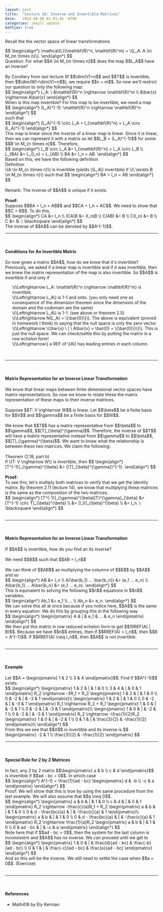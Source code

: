 ```yaml
---
layout: post
title:  "Lecture 16: Inverse and Invertible Matrices"
date:   2024-08-08 01:01:36 -0700
categories: jekyll update
mathjax: true
---
```

Recall the the vector space of linear transformations 
<div>
$$
\begin{align*}
\mathcal{L}(\mathbf{R}^n, \mathbf{R}^m) = \{L_A: A \in M_{m \times n}\}.
\end{align*}
$$
</div>
Question: For what $$A \in M_{m \times n}$$ does the map $$L_A$$ have an inverse?
<br>
<br>
By Corollary from last lecture (If $$\dim(V)=n$$ and $$T$$ is invertible, then $$\dim(W)=\dim(V)=n$$), we require $$n = m$$. So now we'll restrict our question to only the following map:
<div>
$$
\begin{align*}
L_A: \ &\mathbf{R}^n \rightarrow \mathbf{R}^m \\
&\bar{x} \rightarrow A\bar{x}
\end{align*}
$$
</div>
When is this map invertible? For this map to be invertible, we need a map
<div>
$$
\begin{align*}
(L_A)^{-1}: \mathbf{R}^n \rightarrow \mathbf{R}^n
\end{align*}
$$
</div>
such that
<div>
$$
\begin{align*}
(L_A)^{-1} \circ L_A = I_{\mathbf{R}^n} = L_A \circ (L_A)^{-1}
\end{align*}
$$
</div>
This map is linear since the inverse of a linear map is linear. Since it is linear, then we can represent it with a matrix so let $$L_B = (L_A)^{-1}$$ for some $$B \in M_{n \times n}$$. Therefore, 
<div>
$$
\begin{align*}
L_B \circ L_A &= I_{\mathbf{R}^n} = L_A \circ L_B \\
L_{BA} &= L_{I_n} = L_{AB} \\
BA &= I_n = AB.
\end{align*}
$$
</div>
<!------------------------------------------------------------------------------------>
Based on this, we have the following definition
<div class="bdiv">
Definition
</div>
<div class="bbdiv">
\(A \in M_{n \times n}\) is invertible (yields \(L_A\) invertible) if \(\ \exists B \in M_{n \times n}\) such that 
$$
\begin{align*}
BA = I_n = AB
\end{align*}
$$
</div>
<br>
Remark: The inverse of $$A$$ is unique if it exists.
<br>
<br>
<b>Proof:</b> 
<br>
Suppose $$BA = I_n = AB$$ and $$CA = I_n = AC$$. We need to show that $$C = B$$. To do this, 
<div>
$$
\begin{align*}
CA &= I_n \\
(CA)B &= (I_n)B \\
C(AB) &= B \\
C(I_n) &= B \\
C &= B. \ \blacksquare
\end{align*}
$$
</div>
The inverse of $$A$$ can be denoted by $$A^{-1}$$.
<hr>
<br>
<!------------------------------------------------------------------------------------>
<h4><b>Conditions for An Invertible Matrix</b></h4>
So now given a matrix $$A$$, how do we know that it's invertible? Previously, we asked if a linear map is invertible and if it was invertible, then we knew the matrix representation of the map is also invertible. So $$A$$ is invertible if and only if
<ul style="list-style: none;">
	<li>\(\Leftrightarrow L_A: \mathbf{R}^n \rightarrow \mathbf{R}^n\) is invertible.</li>
	<li>\(\Leftrightarrow L_A\) is 1-1 and onto. (you only need one as consequence of the dimension theorem since the dimension of the domain and the codomain are the same)</li>
	<li>\(\Leftrightarrow L_A\) is 1-1. (see above or theorem 2.5)</li>
	<li>\(\Leftrightarrow N(L_A) = \{\bar{0}\}\). The above is equivalent (proved in homework I think) to saying that the null space is only the zero vector.</li>
	<li>\(\Leftrightarrow \{\bar{x} \ | \ A\bar{x} = \bar{0} = \{\bar{0}\}\}\). This is just the null space. We can check/settle this by putting the matrix in a row echelon form!</li>
	<li>\(\Leftrightarrow\) a REF of \(A\) has leading entries in each column.</li>
</ul>
<br>
<hr>
<br>
<!------------------------------------------------------------------------------------>
<h4><b>Matrix Representation for an Inverse Linear Transformation</b></h4>
We know that linear maps between finite dimensional vector spaces have matrix representations. So now we know to relate these the matrix representation of these maps to their inverse matrices.
<br>
<br>
Suppose $$T: V \rightarrow W$$ is linear. Let $$\beta$$ be a finite basis for $$V$$ and $$\gamma$$ be a finite basis for $$W$$. 
<br>
<br>
We know that $$T$$ has a matrix representative from $$\beta$$ to $$\gamma$$, $$[T]_{\beta}^{\gamma}$$. Therefore, the inverse of $$T$$ will have a matrix representative instead from $$\gamma$$ to $$\beta$$, $$[T]_{\gamma}^{\beta}$$. We want to know what the relationship is between these two matrices. We claim the following:
<br>
<br>
<div class="purdiv">
Theorem (2.18, part b)
</div>
<div class="purbdiv">
If \(T: V \rightarrow W\) is invertible, then
$$
\begin{align*}
[T^{-1}]_{\gamma}^{\beta} &= ([T]_{\beta}^{\gamma})^{-1}.
\end{align*}
$$
</div>
<br>
<b>Proof:</b>
<br>
To see this, let's multiply both matrices to verify that we get the identity matrix. By theorem 2.11 (lecture 14), we know that multiplying these matrices is the same as the composition of the two matrices.
<div>
$$
\begin{align*}
[T^{-1}]_{\gamma}^{\beta}[T]^{\gamma}_{\beta} &= [T^{-1} \circ T]_{\beta}^{\beta} \\
                              &= [I_V]_{\beta}^{\beta} \\
							  &= I_n. \ \blacksquare
\end{align*}
$$
</div>
<br>
<hr>
<br>
<!------------------------------------------------------------------------------------>
<h4><b>Matrix Representation for an Inverse Linear Transformation</b></h4>
If $$A$$ is invertible, how do you find an its inverse?
<br>
<br>
We need $$B$$ such that $$AB = I_n$$
<br>
<br>
We can think of $$AB$$ as multiplying the columns of $$B$$ by $$A$$ and so
<div>
$$
\begin{align*}
AB &= I_n \\
A(\bar{b_1} ... \bar{b_n}) &= (e_1 ... e_n) \\
A\bar{b_1} ... A\bar{b_n} &= (e_1 ... e_n).
\end{align*}
$$
</div>
This is equivalent to solving the following $$n$$ equations in $$n$$ variables.
<div>
$$
\begin{align*}
Ab_1 &= e_1 \\
... \\
Ab_n &= e_n.
\end{align*}
$$
</div>
We can solve this all at once because if you notice here, $$A$$ is the same in every equation. We do this by grouping this in the following way
<div>
$$
\begin{align*}
\begin{pmatrix}
A & | & e_1 & ... & e_n
\end{pmatrix}
\end{align*}
$$
</div>
We then put this matrix in row reduced echelon form to get $$(RREF(A) | B)$$. Because we have $$n$$ entries, then if $$RREF(A) = I_n$$, then $$B = A^{-1}$$. If $$RREF(A) \neq I_n$$, then $$A$$ is not invertible.
<br>
<br>
<hr>
<br>
<!------------------------------------------------------------------------------------>
<h4><b>Example</b></h4>
Let $$A = \begin{pmatrix}
1 & 2 \\
3 & 4
\end{pmatrix}$$. Find if $$A^{-1}$$ exists.
<div>
$$
\begin{align*}
\begin{pmatrix}
1 & 2 & | & 1 & 0 \\
3 & 4 & | & 0 & 1
\end{pmatrix}
R_2 \rightarrow -3R_1 + R_2
\begin{pmatrix}
1 & 2 & | & 1 & 0 \\
0 & -2 & | & -3 & 1
\end{pmatrix}\\
\begin{pmatrix}
1 & 2 & | & 1 & 0 \\
0 & -2 & | & -3 & 1
\end{pmatrix}
R_1 \rightarrow R_2 + R_1
\begin{pmatrix}
1 & 0 & | & -2 & 1 \\
0 & -2 & | & -3 & 1
\end{pmatrix}\\
\begin{pmatrix}
1 & 0 & | & -2 & 1 \\
0 & -2 & | & -3 & 1
\end{pmatrix}
R_2 \rightarrow -\frac{1}{2}R_2
\begin{pmatrix}
1 & 0 & | & -2 & 1 \\
0 & 1 & | & \frac{3}{2} & -\frac{1}{2}
\end{pmatrix}\\
\end{align*}
$$
</div>
From this we see that $$A$$ is invertible and its inverse is $$
\begin{pmatrix}
-2 & 1 \\
\frac{3}{2} & -\frac{1}{2}
\end{pmatrix}
$$
<br>
<hr>
<br>
<!------------------------------------------------------------------------------------>
<h4><b>Special Rule for 2 by 2 Matrices</b></h4>
In fact, any 2 by 2 matrix $$\begin{pmatrix}
a & b \\
c & d
\end{pmatrix}$$ is invertible if $$ad - bc = 0$$. In which case
<div>
$$
\begin{align*}
A^{-1} = \frac{1}{ad - bc}
\begin{pmatrix}
d & -b \\
-c & a
\end{pmatrix}
\end{align*}
$$
</div>
Proof: We will show that this is true by using the same procedure from the last example. We will also assume that $$a \neq 0$$.
<div>
$$
\begin{align*}
\begin{pmatrix}
a & b & | & 1 & 0 \\
c & d & | & 0 & 1
\end{pmatrix}
R_2 \rightarrow -\frac{c}{a}R_1 + R_2
\begin{pmatrix}
a & b & | & 1 & 0 \\
0 & d - \frac{bc}{a} & | & -\frac{c}{a} & 1
\end{pmatrix}\\
\begin{pmatrix}
a & b & | & 1 & 0 \\
0 & d - \frac{bc}{a} & | & -\frac{c}{a} & 1
\end{pmatrix}
R_2 \rightarrow \frac{1}{a}R_2
\begin{pmatrix}
a & b & | & 1 & 0 \\
0 & ad - bc & | & -c & a
\end{pmatrix}
\end{align*}
$$
</div>
Note here that if $$ad - bc = 0$$, then the system for the last column is inconsistent and $$A$$ has no inverse. We can proceed until we get to 
<div>
$$
\begin{align*}
\begin{pmatrix}
1 & 0 & | & \frac{d}{ad - bc} & \frac{-b}{ad - bc} \\
0 & 1 & | & \frac{-c}{ad - bc} & \frac{a}{ad - bc}
\end{pmatrix}
\end{align*}
$$
</div>
And so this will be the inverse. We still need to settle the case when $$a = 0$$. (Exercise)
<br>
<br>
<hr>
<br>
<!------------------------------------------------------------------------------------>
<h4><b>References</b></h4>
<ul>
<li>Math416 by Ely Kerman</li>
</ul>






















